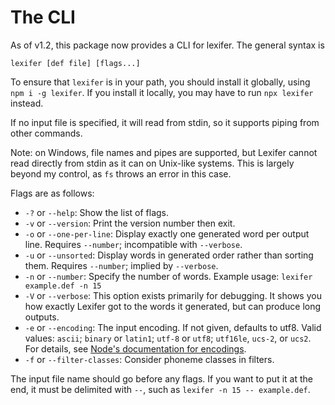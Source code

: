 # The CLI

As of v1.2, this package now provides a CLI for lexifer. The general syntax is

```
lexifer [def file] [flags...]
```

To ensure that `lexifer` is in your path, you should install it globally, using
`npm i -g lexifer`. If you install it locally, you may have to run `npx lexifer`
instead.

If no input file is specified, it will read from stdin, so it supports piping
from other commands.

Note: on Windows, file names and pipes are supported, but Lexifer cannot read
directly from stdin as it can on Unix-like systems. This is largely beyond my
control, as `fs` throws an error in this case.

Flags are as follows:

- `-?` or `--help`: Show the list of flags.
- `-v` or `--version`: Print the version number then exit.
- `-o` or `--one-per-line`: Display exactly one generated word per output line.
Requires `--number`; incompatible with `--verbose`.
- `-u` or `--unsorted`: Display words in generated order rather than sorting
them. Requires `--number`; implied by `--verbose`.
- `-n` or `--number`: Specify the number of words. Example usage:
`lexifer example.def -n 15`
- `-V` or `--verbose`: This option exists primarily for debugging. It shows you
how exactly Lexifer got to the words it generated, but can produce long outputs.
- `-e` or `--encoding`: The input encoding. If not given, defaults to utf8.
Valid values: `ascii`; `binary` or `latin1`; `utf-8` or `utf8`; `utf16le`,
`ucs-2`, or `ucs2`. For details, see [Node's documentation for encodings][1].
- `-f` or `--filter-classes`: Consider phoneme classes in filters.

The input file name should go before any flags. If you want to put it at the
end, it must be delimited with `--`, such as `lexifer -n 15 -- example.def`.

[1]: https://nodejs.org/api/buffer.html#buffers-and-character-encodings
